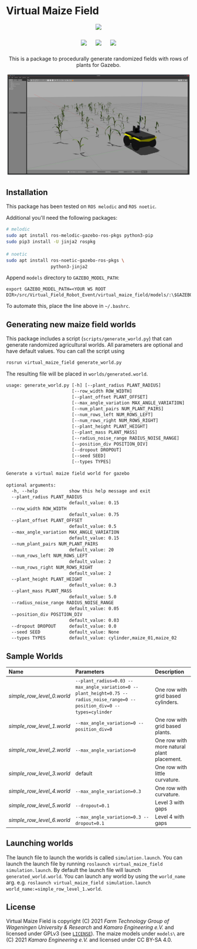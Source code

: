 # Virtual Maize Field

<p float="left" align="middle">
  <img src="https://www.fieldrobot.com/event/wp-content/uploads/2021/01/FRE-logo-v02.png" width="250">
</p>
<p float="left" align="middle"> 
  <img src="https://www.wur.nl/upload/58340fb4-e33a-4d0b-af17-8d596fa93663_WUR_RGB_standard.png" width="250" style="margin: 10px;"> 
  <img src="https://www.uni-hohenheim.de/typo3conf/ext/uni_layout/Resources/Public/Images/uni-logo-en.svg" width="250" style="margin: 10px;">
  <img src="https://kamaro-engineering.de/wp-content/uploads/2015/03/Kamaro_Logo-1.png" width="250" style="margin: 10px;">
</p>
<p align="middle">
This is a package to procedurally generate randomized fields with rows of plants for Gazebo.
</p>

![Screenshot of a generated map with maize plants and pumpkins](./misc/screenshot.png)

## Installation
This package has been tested on `ROS melodic` and `ROS noetic`.

Additional you'll need the following packages:
```bash
# melodic
sudo apt install ros-melodic-gazebo-ros-pkgs python3-pip
sudo pip3 install -U jinja2 rospkg

# noetic
sudo apt install ros-noetic-gazebo-ros-pkgs \
                 python3-jinja2
```

Append `models` directory to `GAZEBO_MODEL_PATH`:
```
export GAZEBO_MODEL_PATH=<YOUR WS ROOT DIR>/src/Virtual_Field_Robot_Event/virtual_maize_field/models/:\$GAZEBO_MODEL_PATH
```
To automate this, place the line above in  `~/.bashrc`.

## Generating new maize field worlds
This package includes a script (`scripts/generate_world.py`) that can generate randomized agricultural worlds. All parameters are optional and have default values. You can call the script using
```bash
rosrun virtual_maize_field generate_world.py
```
The resulting file will be placed in `worlds/generated.world`.
```
usage: generate_world.py [-h] [--plant_radius PLANT_RADIUS]
                         [--row_width ROW_WIDTH]
                         [--plant_offset PLANT_OFFSET]
                         [--max_angle_variation MAX_ANGLE_VARIATION]
                         [--num_plant_pairs NUM_PLANT_PAIRS]
                         [--num_rows_left NUM_ROWS_LEFT]
                         [--num_rows_right NUM_ROWS_RIGHT]
                         [--plant_height PLANT_HEIGHT]
                         [--plant_mass PLANT_MASS]
                         [--radius_noise_range RADIUS_NOISE_RANGE]
                         [--position_div POSITION_DIV]
                         [--dropout DROPOUT]
                         [--seed SEED]
                         [--types TYPES]

Generate a virtual maize field world for gazebo

optional arguments:
  -h, --help            show this help message and exit
  --plant_radius PLANT_RADIUS
                        default_value: 0.15
  --row_width ROW_WIDTH
                        default_value: 0.75
  --plant_offset PLANT_OFFSET
                        default_value: 0.5
  --max_angle_variation MAX_ANGLE_VARIATION
                        default_value: 0.15
  --num_plant_pairs NUM_PLANT_PAIRS
                        default_value: 20
  --num_rows_left NUM_ROWS_LEFT
                        default_value: 2
  --num_rows_right NUM_ROWS_RIGHT
                        default_value: 2
  --plant_height PLANT_HEIGHT
                        default_value: 0.3
  --plant_mass PLANT_MASS
                        default_value: 5.0
  --radius_noise_range RADIUS_NOISE_RANGE
                        default_value: 0.05
  --position_div POSITION_DIV
                        default_value: 0.03
  --dropout DROPOUT     default_value: 0.0
  --seed SEED           default_value: None
  --types TYPES         default_value: cylinder,maize_01,maize_02
```

## Sample Worlds
| Name | Parameters | Description |
|:---- |:--------- |:----------- |
| *simple_row_level_0.world* | `--plant_radius=0.03 --max_angle_variation=0 --plant_height=0.75 --radius_noise_range=0 --position_div=0 --types=cylinder` | One row with grid based cylinders. |
| *simple_row_level_1.world* | `--max_angle_variation=0 --position_div=0` | One row with grid based plants. |
| *simple_row_level_2.world* | `--max_angle_variation=0` | One row with more natural plant placement. |
| *simple_row_level_3.world* | default | One row with little curvature. |
| *simple_row_level_4.world* | `--max_angle_variation=0.3` | One row with curvature. |
| *simple_row_level_5.world* | `--dropout=0.1` | Level 3 with gaps |
| *simple_row_level_6.world* | `--max_angle_variation=0.3 --dropout=0.1` | Level 4 with gaps |

## Launching worlds
The launch file to launch the worlds is called `simulation.launch`. You can launch the launch file by running `roslaunch virtual_maize_field simulation.launch`. By default the launch file will launch `generated_world.world`. You can launch any world by using the `world_name` arg. e.g. `roslaunch virtual_maize_field simulation.launch world_name:=simple_row_level_1.world`.

## License
Virtual Maize Field is copyright (C) 2021 *Farm Technology Group of Wageningen University & Research* and *Kamaro Engineering e.V.* and licensed under GPLv3 (see [`LICENSE`](LICENSE)).
The maize models under `models\` are (C) 2021 *Kamaro Engineering e.V.* and licensed under CC BY-SA 4.0.

